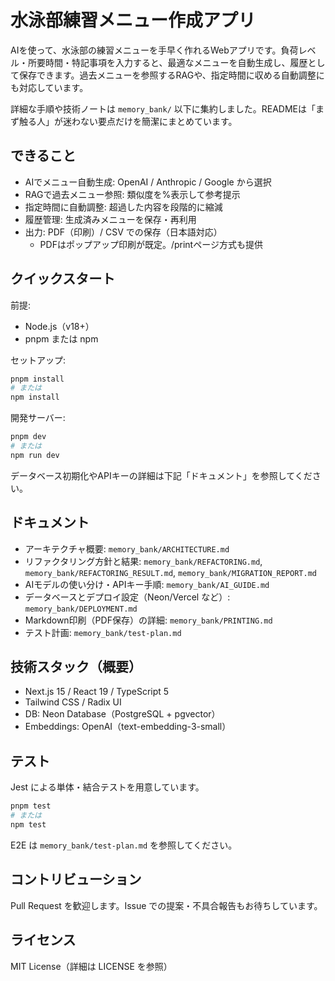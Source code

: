 # 水泳部練習メニュー作成アプリ

AIを使って、水泳部の練習メニューを手早く作れるWebアプリです。負荷レベル・所要時間・特記事項を入力すると、最適なメニューを自動生成し、履歴として保存できます。過去メニューを参照するRAGや、指定時間に収める自動調整にも対応しています。

詳細な手順や技術ノートは `memory_bank/` 以下に集約しました。READMEは「まず触る人」が迷わない要点だけを簡潔にまとめています。

## できること

- AIでメニュー自動生成: OpenAI / Anthropic / Google から選択
- RAGで過去メニュー参照: 類似度を%表示して参考提示
- 指定時間に自動調整: 超過した内容を段階的に縮減
- 履歴管理: 生成済みメニューを保存・再利用
- 出力: PDF（印刷）/ CSV での保存（日本語対応）
  - PDFはポップアップ印刷が既定。/printページ方式も提供

## クイックスタート

前提:
- Node.js（v18+）
- pnpm または npm

セットアップ:
```bash
pnpm install
# または
npm install
```

開発サーバー:
```bash
pnpm dev
# または
npm run dev
```

データベース初期化やAPIキーの詳細は下記「ドキュメント」を参照してください。

## ドキュメント

- アーキテクチャ概要: `memory_bank/ARCHITECTURE.md`
- リファクタリング方針と結果: `memory_bank/REFACTORING.md`, `memory_bank/REFACTORING_RESULT.md`, `memory_bank/MIGRATION_REPORT.md`
- AIモデルの使い分け・APIキー手順: `memory_bank/AI_GUIDE.md`
- データベースとデプロイ設定（Neon/Vercel など）: `memory_bank/DEPLOYMENT.md`
- Markdown印刷（PDF保存）の詳細: `memory_bank/PRINTING.md`
- テスト計画: `memory_bank/test-plan.md`

## 技術スタック（概要）

- Next.js 15 / React 19 / TypeScript 5
- Tailwind CSS / Radix UI
- DB: Neon Database（PostgreSQL + pgvector）
- Embeddings: OpenAI（text-embedding-3-small）

## テスト

Jest による単体・結合テストを用意しています。
```bash
pnpm test
# または
npm test
```
E2E は `memory_bank/test-plan.md` を参照してください。

## コントリビューション

Pull Request を歓迎します。Issue での提案・不具合報告もお待ちしています。

## ライセンス

MIT License（詳細は LICENSE を参照）
